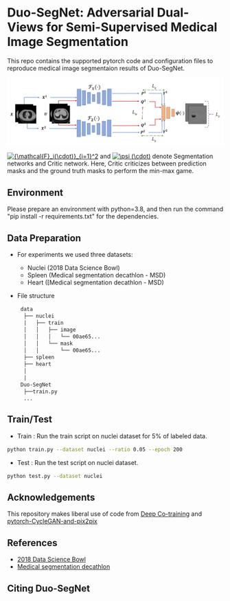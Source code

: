 # Duo-SegNet: Adversarial Dual-Views for Semi-Supervised Medical Image Segmentation

This repo contains the supported pytorch code and configuration files to reproduce medical image segmentaion results of Duo-SegNet. 

![Dual View Architecture](img/duo_segnet.png?raw=true)

<a href="https://www.codecogs.com/eqnedit.php?latex={\mathcal{F}_i(\cdot)}_{i=1}^2" target="_blank"><img src="https://latex.codecogs.com/gif.latex?{\mathcal{F}_i(\cdot)}_{i=1}^2" title="{\mathcal{F}_i(\cdot)}_{i=1}^2" /></a> and <a href="https://www.codecogs.com/eqnedit.php?latex=\psi&space;(\cdot)" target="_blank"><img src="https://latex.codecogs.com/gif.latex?\psi&space;(\cdot)" title="\psi (\cdot)" /></a> denote Segmentation networks and Critic network. Here, Critic criticizes between prediction masks and the ground truth masks to perform the min-max game.

## Environment
Please prepare an environment with python=3.8, and then run the command "pip install -r requirements.txt" for the dependencies.

## Data Preparation
- For experiments we used three datasets:
  - Nuclei (2018 Data Science Bowl)
  - Spleen (Medical segmentation decathlon - MSD)
  - Heart ([Medical segmentation decathlon - MSD)

- File structure
    ```
     data
      ├── nuclei
      |   ├── train
      │   │   ├── image
      │   │   │   └── 00ae65...
      │   │   └── mask
      │   │       └── 00ae65...       
      ├── spleen
      ├── heart
      │   
      |
     Duo-SegNet
      ├──train.py
      ...
    ```

## Train/Test
- Train : Run the train script on nuclei dataset for 5% of labeled data. 
```bash
python train.py --dataset nuclei --ratio 0.05 --epoch 200
```

- Test : Run the test script on nuclei dataset. 
```bash
python test.py --dataset nuclei
```

## Acknowledgements
This repository makes liberal use of code from [Deep Co-training](https://github.com/AlanChou/Deep-Co-Training-for-Semi-Supervised-Image-Recognition) and [pytorch-CycleGAN-and-pix2pix](https://github.com/junyanz/pytorch-CycleGAN-and-pix2pix)

## References
* [2018 Data Science Bowl](https://www.kaggle.com/c/data-science-bowl-2018)
* [Medical segmentation decathlon](http://medicaldecathlon.com/)

## Citing Duo-SegNet
